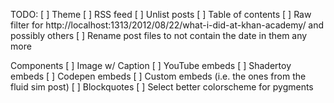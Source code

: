 TODO:
[ ] Theme
[ ] RSS feed
[ ] Unlist posts
[ ] Table of contents
[ ] Raw filter for http://localhost:1313/2012/08/22/what-i-did-at-khan-academy/ 
and possibly others
[ ] Rename post files to not contain the date in them any more

Components
[ ] Image w/ Caption
[ ] YouTube embeds
[ ] Shadertoy embeds
[ ] Codepen embeds
[ ] Custom embeds (i.e. the ones from the fluid sim post)
[ ] Blockquotes
[ ] Select better colorscheme for pygments

